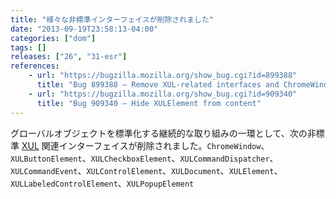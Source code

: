 ```yaml
---
title: "様々な非標準インターフェイスが削除されました"
date: "2013-09-19T23:58:13-04:00"
categories: ["dom"]
tags: []
releases: ["26", "31-esr"]
references:
    - url: "https://bugzilla.mozilla.org/show_bug.cgi?id=899388"
      title: "Bug 899388 – Remove XUL-related interfaces and ChromeWindow from content"
    - url: "https://bugzilla.mozilla.org/show_bug.cgi?id=909340"
      title: "Bug 909340 – Hide XULElement from content"
---
```

グローバルオブジェクトを標準化する継続的な取り組みの一環として、次の非標準 [XUL](https://developer.mozilla.org/docs/XUL) 関連インターフェイスが削除されました。`ChromeWindow`、`XULButtonElement`、`XULCheckboxElement`、`XULCommandDispatcher`、`XULCommandEvent`、`XULControlElement`、`XULDocument`、`XULElement`、`XULLabeledControlElement`、`XULPopupElement`
